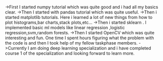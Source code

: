->First I started numpy tutorial which was quite good and i had all my basics clear. 
->Then I started with pandas tutorial which was quite useful.
->Then i started matplotlib tutorials. Here i learned a lot of new things from how to plot histograms,bar charts,stack plots,etc...
->Then i started sklearn . I implemented basic ml models like linear regression ,logistic regression,svm,random forests.
->Then I started OpenCV which was quite interesting and fun. One time I spent hours figuring what the problem with the code is and then I took help of my fellow taskphase members. 
->Currently I am doing deep learning specialization and i have completed course 1 of the specialization and looking forward to learn more. 

